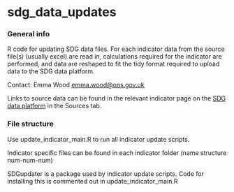 # sdg_data_updates

### General info ###
R code for updating SDG data files. For each indicator data from the source file(s) (usually excel) are read in, calculations required for the indicator are performed, and data are reshaped to fit the tidy format required to upload data to the SDG data platform.

Contact: Emma Wood
emma.wood@ons.gov.uk

Links to source data can be found in the relevant indicator page on the [SDG data platform](https://sdgdata.gov.uk/) in the Sources tab.


### File structure ###
Use update_indicator_main.R to run all indicator update scripts.

Indicator specific files can be found in each indicator folder (name structure num-num-num)

SDGupdater is a package used by indicator update scripts. Code for installing this is commented out in update_indicator_main.R
